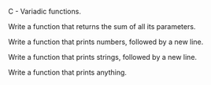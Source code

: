 C - Variadic functions.

Write a function that returns the sum of all its parameters.

Write a function that prints numbers, followed by a new line.

Write a function that prints strings, followed by a new line.

Write a function that prints anything.

